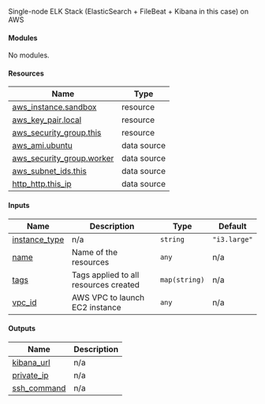 Single-node ELK Stack (ElasticSearch + FileBeat + Kibana in this case) on AWS

#### Modules

No modules.

#### Resources

| Name | Type |
|------|------|
| [aws_instance.sandbox](https://registry.terraform.io/providers/hashicorp/aws/latest/docs/resources/instance) | resource |
| [aws_key_pair.local](https://registry.terraform.io/providers/hashicorp/aws/latest/docs/resources/key_pair) | resource |
| [aws_security_group.this](https://registry.terraform.io/providers/hashicorp/aws/latest/docs/resources/security_group) | resource |
| [aws_ami.ubuntu](https://registry.terraform.io/providers/hashicorp/aws/latest/docs/data-sources/ami) | data source |
| [aws_security_group.worker](https://registry.terraform.io/providers/hashicorp/aws/latest/docs/data-sources/security_group) | data source |
| [aws_subnet_ids.this](https://registry.terraform.io/providers/hashicorp/aws/latest/docs/data-sources/subnet_ids) | data source |
| [http_http.this_ip](https://registry.terraform.io/providers/hashicorp/http/latest/docs/data-sources/http) | data source |

#### Inputs

| Name | Description | Type | Default |
|------|-------------|------|---------|
| <a name="input_instance_type"></a> [instance_type](#input_instance_type) | n/a | `string` | `"i3.large"` |
| <a name="input_name"></a> [name](#input_name) | Name of the resources | `any` | n/a |
| <a name="input_tags"></a> [tags](#input_tags) | Tags applied to all resources created | `map(string)` | n/a |
| <a name="input_vpc_id"></a> [vpc_id](#input_vpc_id) | AWS VPC to launch EC2 instance | `any` | n/a |

#### Outputs

| Name | Description |
|------|-------------|
| <a name="output_kibana_url"></a> [kibana_url](#output_kibana_url) | n/a |
| <a name="output_private_ip"></a> [private_ip](#output_private_ip) | n/a |
| <a name="output_ssh_command"></a> [ssh_command](#output_ssh_command) | n/a |
